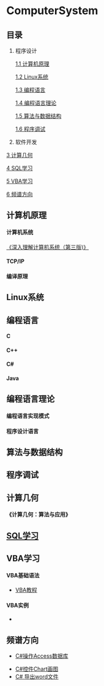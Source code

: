 # ComputerSystem

## 目录 ##

1. 程序设计

	[1.1 计算机原理](#1.1)

	[1.2 Linux系统](#1.2)

	[1.3 编程语言]()

	[1.4 编程语言理论]()

	[1.5 算法与数据结构]()

	[1.6 程序调试]()

2. 软件开发

[3 计算几何](#3)

[4 SQL学习](#4)

[5 VBA学习](#5)

[6 频谱方向](#6)


<h2 id = "1.1">计算机原理 </h2>

#### 计算机系统 ####

[《深入理解计算机系统（第三版)》](CSAPP/CSAPP.md)


#### TCP/IP ####


#### 编译原理 ####

<h2 id = "1.2">Linux系统 </h2>

<h2 id = "1.3">编程语言 </h2>

#### C ####

#### C++ ####

#### C# ####

#### Java ####

<h2 id = "1.4">编程语言理论 </h2>

#### 编程语言实现模式 ####

#### 程序设计语言 ####

<h2 id = "1.5">算法与数据结构 </h2>


<h2 id = "1.6">程序调试 </h2>

<h2 id = "3">计算几何 </h2>

#### 《计算几何：算法与应用》 ####

<h2 id = "4"><a href = "https://github.com/lixin-heart/ComputerSystem/blob/master/SQL/2018-3-29-SQL%E5%9F%BA%E7%A1%80%E5%8F%8A%E5%AE%9E%E4%BE%8B.md">SQL学习 </a></h2>


<h2 id = "5"> VBA学习</h2>

#### VBA基础语法 ####

- [VBA教程](https://www.tutorialspoint.com/vba/index.htm)

#### VBA实例 ####

- ​

<h2 id = "6">频谱方向</h2>

+ [C#操作Access数据库](SpectrumPrediction/2018-3-28-C%23控件Chart画图.md)

- [C#控件Chart画图](SpectrumPrediction/2018-3-28-C%控件Chart画图.md)
- [C# 导出word文件](SpectrumPrediction/2018-4-3-C%导出word文件.md)




